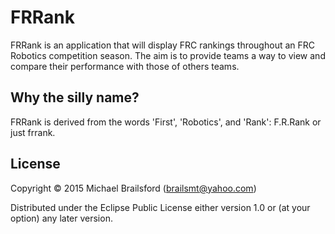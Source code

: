 # FRRank

FRRank is an application that will display FRC rankings throughout an FRC Robotics competition season.  The aim is to
provide teams a way to view and compare their performance with those of others teams.

## Why the silly name?

FRRank is derived from the words 'First', 'Robotics', and 'Rank':  F.R.Rank or just frrank.

## License

Copyright © 2015 Michael Brailsford (brailsmt@yahoo.com)

Distributed under the Eclipse Public License either version 1.0 or (at
your option) any later version.
